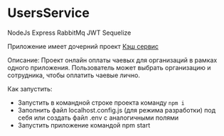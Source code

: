 # UsersService
 NodeJs Express RabbitMq JWT Sequelize
 
 Приложение имеет дочерний проект [Кэш сервис](https://github.com/Fiasko99/CacheService) 
 
 Описание: Проект онлайн оплаты чаевых для организаций в рамках одного приложения.
 Пользователь может выбрать организацию и сотрудника, чтобы оплатить чаевые лично.
 
 Как запустить: 
 - Запустить в командной строке проекта команду `npm i`
 - Заполнить файл localhost.config.js (для режима разработки) под себя или создать файл .env с аналогичными полями
 - Запустить приложение командой npm start
